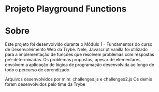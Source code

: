 # Projeto Playground Functions


# Sobre
Este projeto foi desenvolvido durante o Módulo 1 - Fundamentos do curso de Desenvolvimento Web da Trybe. 
Nele, Javascript vanilla foi utilizado para a implementação de funções que resolvem problemas com respostas pré-determinadas. 
Os problemas propostos, apesar de elementares, envolvem a aplicação de lógica de programação desenvolvida ao longo de todo o percurso de aprendizado.

Arquivos desenvolvidos por mim: challenges.js e challenges2.js
Os demis foram desenvolvidos pelo time da Trybe

